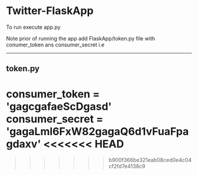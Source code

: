 # Twitter-FlaskApp

To run execute app.py

Note prior of running the app add FlaskApp/token.py file with conumer_token ans consumer_secret i.e

-----------------------
token.py
-----------------------
consumer_token = 'gagcgafaeScDgasd'
consumer_secret = 'gagaLml6FxW82gagaQ6d1vFuaFpagdaxv'
<<<<<<< HEAD
=======

>>>>>>> b900f366be321eab08ced0e4c04cf2fd7e4138c9
